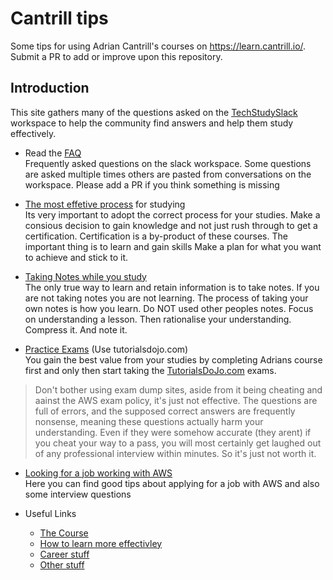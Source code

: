 # Cantrill tips
Some tips for using Adrian Cantrill's courses on https://learn.cantrill.io/. Submit a PR to add or improve upon this repository.

## Introduction
This site gathers many of the questions asked on the [TechStudySlack](https://techstudyslack.com/) workspace to help the community find answers and help them study effectively. 

* Read the [FAQ](FAQ.md)  
Frequently asked questions on the slack workspace. Some questions are asked multiple times others are pasted from conversations on the workspace. Please add a PR if you think something is missing

* [The most effetive process](tips/process.md) for studying  
Its very important to adopt the correct process for your studies.
Make a consious decision to gain knowledge and not just rush through to get a certification.
Certification is a by-product of these courses. The important thing is to learn and gain skills
Make a plan for what you want to achieve and stick to it. 

* [Taking Notes while you study](tips/taking_notes.md)  
The only true way to learn and retain information is to take notes.
If you are not taking notes you are not learning.
The process of taking your own notes is how you learn.
Do NOT used other peoples notes.
Focus on understanding a lesson. Then rationalise your understanding. Compress it. And note it.

* [Practice Exams](tips/practice_exams.md) (Use tutorialsdojo.com)  
You gain the best value from your studies by completing Adrians course first and only then start taking the [TutorialsDoJo.com](tutorialsdojo.com)
exams.
> Don't bother using exam dump sites, aside from it being cheating and aainst the AWS exam policy, it's just not effective. The questions are full of errors, and the supposed correct answers are frequently nonsense, meaning these questions actually harm your understanding. Even if they were somehow accurate (they arent) if you cheat your way to a pass, you will most certainly get laughed out of any professional interview within minutes. So it's just not worth it.

* [Looking for a job working with AWS](AWSJobs.md)  
Here you can find good tips about applying for a job with AWS and also some interview questions

* Useful Links  
  * [The Course](tips/the_course.md) 
  * [How to learn more effectivley](tips/learn_links.md) 
  * [Career stuff](tips/career_links.md)
  * [Other stuff](tips/other_stuff_links.md)

